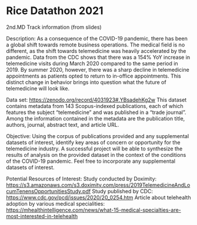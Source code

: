 # Rice Datathon 2021

2nd.MD Track information (from slides)

Description: As a consequence of the COVID-19 pandemic, there has been a global shift towards remote business operations. The medical field is no different, as the shift towards telemedicine was heavily accelerated by the pandemic. Data from the CDC shows that there was a 154% YoY increase in telemedicine visits during March 2020 compared to the same period in 2019. By summer 2020, however, there was a sharp decline in telemedicine appointments as patients opted to return to in-office appointments. This distinct change in behavior brings into question what the future of telemedicine will look like.

Data set: https://zenodo.org/record/4031923#.YBsadehKg2w
This dataset contains metadata from 143 Scopus-indexed publications, each of which features the subject “telemedicine” and was published in a “trade journal”. Among the information contained in the metadata are the publication title, authors, journal, abstract text, and article URL. 

Objective:
Using the corpus of publications provided and any supplemental datasets of interest, identify key areas of concern or opportunity for the telemedicine industry. A successful project will be able to synthesize the results of analysis on the provided dataset in the context of the conditions of the COVID-19 pandemic. Feel free to incorporate any supplemental datasets of interest.

Potential Resources of Interest:
Study conducted by Doximity: https://s3.amazonaws.com/s3.doximity.com/press/2019TelemedicineAndLocumTenensOpportunitiesStudy.pdf
Study published by CDC: https://www.cdc.gov/pcd/issues/2020/20_0254.htm
Article about telehealth adoption by various medical specialities: https://mhealthintelligence.com/news/what-15-medical-specialties-are-most-interested-in-telehealth
